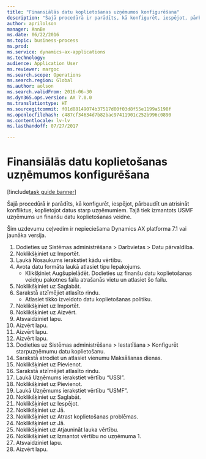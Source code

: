 ```yaml
--- 
title: "Finansiālās datu koplietošanas uzņēmumos konfigurēšana"
description: "Šajā procedūrā ir parādīts, kā konfigurēt, iespējot, pārbaudīt un atrisināt konfliktus, koplietojot datus starp uzņēmumiem."
author: aprilolson
manager: AnnBe
ms.date: 06/22/2016
ms.topic: business-process
ms.prod: 
ms.service: dynamics-ax-applications
ms.technology: 
audience: Application User
ms.reviewer: margoc
ms.search.scope: Operations
ms.search.region: Global
ms.author: aolson
ms.search.validFrom: 2016-06-30
ms.dyn365.ops.version: AX 7.0.0
ms.translationtype: HT
ms.sourcegitcommit: f01d88149074b37517d00f03d8f55e1199a5198f
ms.openlocfilehash: c487cf34634d7b82bac97411901c252b996c0890
ms.contentlocale: lv-lv
ms.lasthandoff: 07/27/2017

---
```

# <a name="configure-financial-cross-company-data-sharing"></a>Finansiālās datu koplietošanas uzņēmumos konfigurēšana

[!include[task guide banner](../../includes/task-guide-banner.md)]

Šajā procedūrā ir parādīts, kā konfigurēt, iespējot, pārbaudīt un atrisināt konfliktus, koplietojot datus starp uzņēmumiem. Tajā tiek izmantots USMF uzņēmums un finanšu datu koplietošanas veidne.



Šim uzdevumu ceļvedim ir nepieciešama Dynamics AX platforma 7.1 vai jaunāka versija.

1. Dodieties uz Sistēmas administrēšana > Darbvietas > Datu pārvaldība.
2. Noklikšķiniet uz Importēt.
3. Laukā Nosaukums ierakstiet kādu vērtību.
4. Avota datu formāta laukā atlasiet tipu Iepakojums.
    * Klikšķiniet Augšupielādēt. Dodieties uz finanšu datu koplietošanas veidņu pakotnes faila atrašanās vietu un atlasiet šo failu.  
5. Noklikšķiniet uz Saglabāt.
6. Sarakstā atzīmējiet atlasīto rindu.
    * Atlasiet tikko izveidoto datu koplietošanas politiku.  
7. Noklikšķiniet uz Importēt.
8. Noklikšķiniet uz Aizvērt.
9. Atsvaidziniet lapu.
10. Aizvērt lapu.
11. Aizvērt lapu.
12. Aizvērt lapu.
13. Dodieties uz Sistēmas administrēšana > Iestatīšana > Konfigurēt starpuzņēmumu datu koplietošanu.
14. Sarakstā atrodiet un atlasiet vienumu Maksāšanas dienas.
15. Noklikšķiniet uz Pievienot.
16. Sarakstā atzīmējiet atlasīto rindu.
17. Laukā Uzņēmums ierakstiet vērtību “USSI”.
18. Noklikšķiniet uz Pievienot.
19. Laukā Uzņēmums ierakstiet vērtību “USMF”.
20. Noklikšķiniet uz Saglabāt.
21. Noklikšķiniet uz Iespējot.
22. Noklikšķiniet uz Jā.
23. Noklikšķiniet uz Atrast koplietošanas problēmas.
24. Noklikšķiniet uz Jā.
25. Noklikšķiniet uz Atjaunināt lauka vērtību.
26. Noklikšķiniet uz Izmantot vērtību no uzņēmuma 1.
27. Atsvaidziniet lapu.
28. Aizvērt lapu.


